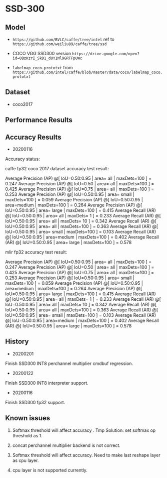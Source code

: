 # SSD-300

## Model

- `https://github.com/BVLC/caffe/tree/intel` ref to `https://github.com/weiliu89/caffe/tree/ssd`

- COCO VGG SSD300 version `https://drive.google.com/open?id=0BzKzrI_SkD1_dUY1Ml9GRTFpUWc`

- `labelmap_coco.prototxt` from `https://github.com/intel/caffe/blob/master/data/coco/labelmap_coco.prototxt`

## Dataset

- coco2017

## Performance Results

## Accuracy Results

- 20200116

Accuracy status:

caffe fp32 coco 2017 dataset accuracy test result:

 Average Precision  (AP) @[ IoU=0.50:0.95 | area=   all | maxDets=100 ] = 0.247
 Average Precision  (AP) @[ IoU=0.50      | area=   all | maxDets=100 ] = 0.425
 Average Precision  (AP) @[ IoU=0.75      | area=   all | maxDets=100 ] = 0.253
 Average Precision  (AP) @[ IoU=0.50:0.95 | area= small | maxDets=100 ] = 0.059
 Average Precision  (AP) @[ IoU=0.50:0.95 | area=medium | maxDets=100 ] = 0.264
 Average Precision  (AP) @[ IoU=0.50:0.95 | area= large | maxDets=100 ] = 0.415
 Average Recall     (AR) @[ IoU=0.50:0.95 | area=   all | maxDets=  1 ] = 0.233
 Average Recall     (AR) @[ IoU=0.50:0.95 | area=   all | maxDets= 10 ] = 0.342
 Average Recall     (AR) @[ IoU=0.50:0.95 | area=   all | maxDets=100 ] = 0.363
 Average Recall     (AR) @[ IoU=0.50:0.95 | area= small | maxDets=100 ] = 0.103
 Average Recall     (AR) @[ IoU=0.50:0.95 | area=medium | maxDets=100 ] = 0.402
 Average Recall     (AR) @[ IoU=0.50:0.95 | area= large | maxDets=100 ] = 0.578

mlir fp32 accuracy test result:

 Average Precision  (AP) @[ IoU=0.50:0.95 | area=   all | maxDets=100 ] = 0.247
 Average Precision  (AP) @[ IoU=0.50      | area=   all | maxDets=100 ] = 0.425
 Average Precision  (AP) @[ IoU=0.75      | area=   all | maxDets=100 ] = 0.253
 Average Precision  (AP) @[ IoU=0.50:0.95 | area= small | maxDets=100 ] = 0.059
 Average Precision  (AP) @[ IoU=0.50:0.95 | area=medium | maxDets=100 ] = 0.264
 Average Precision  (AP) @[ IoU=0.50:0.95 | area= large | maxDets=100 ] = 0.415
 Average Recall     (AR) @[ IoU=0.50:0.95 | area=   all | maxDets=  1 ] = 0.233
 Average Recall     (AR) @[ IoU=0.50:0.95 | area=   all | maxDets= 10 ] = 0.342
 Average Recall     (AR) @[ IoU=0.50:0.95 | area=   all | maxDets=100 ] = 0.363
 Average Recall     (AR) @[ IoU=0.50:0.95 | area= small | maxDets=100 ] = 0.103
 Average Recall     (AR) @[ IoU=0.50:0.95 | area=medium | maxDets=100 ] = 0.402
 Average Recall     (AR) @[ IoU=0.50:0.95 | area= large | maxDets=100 ] = 0.578

## History

- 20200201

Finish SSD300 INT8 perchannel multiplier cmdbuf regression.

- 20200122

Finish SSD300 INT8 interpreter support.

- 20200116

Finish SSD300 fp32 support.

## Known issues

1. Softmax threshold will affect accuracy .
Tmp Solution: set softmax op threshold as 1.

2. concat perchannel multiplier backend is not correct.

3. Softmax threshold will affect accuracy. Need to make last reshape layer as cpu layer.

4. cpu layer is not supported currently.
